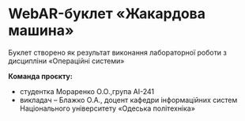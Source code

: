 # WebAR-буклет «Жакардова машина»
Буклет створено як результат виконання лабораторної роботи з дисципліни «Операційні системи» 

**Команда проєкту:**
- студентка Мораренко О.О.,група AI-241
- викладач – Блажко О.А., доцент кафедри інформаційних систем Національного університету «Одеська політехніка»
